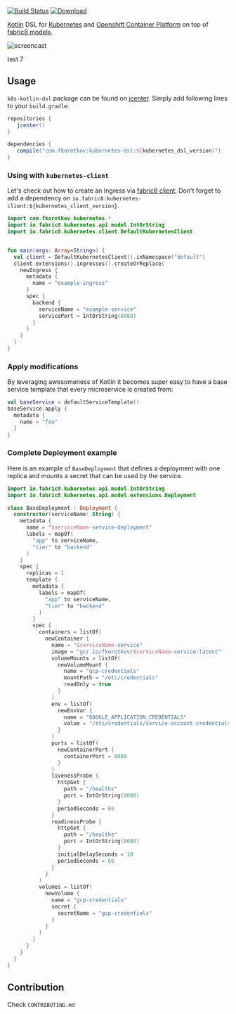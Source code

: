 [![Build Status](https://travis-ci.org/fkorotkov/k8s-kotlin-dsl.svg?branch=master)](https://travis-ci.org/fkorotkov/k8s-kotlin-dsl)
[![Download](https://api.bintray.com/packages/fkorotkov/maven/k8s-kotlin-dsl/images/download.svg) ](https://bintray.com/fkorotkov/maven/k8s-kotlin-dsl/_latestVersion)

[Kotlin](https://kotlinlang.org) DSL for [Kubernetes](https://kubernetes.io/) and [Openshift Container Platform](https://www.openshift.com/container-platform/) on top of [fabric8 models](https://github.com/fabric8io/kubernetes-model).

![screencast](demo.gif)

test 7

## Usage

`k8s-kotlin-dsl` package can be found on [jcenter](https://bintray.com/bintray/jcenter?filterByPkgName=k8s-kotlin-dsl). Simply add following lines to your `build.gradle`:
 
 ```groovy
repositories {
    jcenter()
} 
 
dependencies {
    compile("com.fkorotkov:kubernetes-dsl:${kubernetes_dsl_version}")
}
```

### Using with `kubernetes-client`

Let's check out how to create an Ingress via [fabric8 client](https://github.com/fabric8io/kubernetes-client). Don't forget to add a dependency on `io.fabric8:kubernetes-client:${kubernetes_client_version}`.

```kotlin
import com.fkorotkov.kubernetes.*
import io.fabric8.kubernetes.api.model.IntOrString
import io.fabric8.kubernetes.client.DefaultKubernetesClient


fun main(args: Array<String>) {
  val client = DefaultKubernetesClient().inNamespace("default")
  client.extensions().ingresses().createOrReplace(
    newIngress {
      metadata {
        name = "example-ingress"
      }
      spec {
        backend {
          serviceName = "example-service"
          servicePort = IntOrString(8080)
        }
      }
    }
  )
}
```

### Apply modifications

By leveraging awesomeness of Kotlin it becomes super easy to have a base service template that every microservice is created from:
 
```kotlin
val baseService = defaultServiceTemplate()
baseService.apply {
  metadata {
    name = "foo"
  }
}
```

### Complete Deployment example

Here is an example of `BaseDeployment` that defines a deployment with one replica and mounts a secret that can be used by the service.

```kotlin
import io.fabric8.kubernetes.api.model.IntOrString
import io.fabric8.kubernetes.api.model.extensions.Deployment

class BaseDeployment : Deployment {
  constructor(serviceName: String) {
    metadata {
      name = "$serviceName-service-deployment"
      labels = mapOf(
        "app" to serviceName,
        "tier" to "backend"
      )
    }
    spec {
      replicas = 1
      template {
        metadata {
          labels = mapOf(
            "app" to serviceName,
            "tier" to "backend"
          )
        }
        spec {
          containers = listOf(
            newContainer {
              name = "$serviceName-service"
              image = "gcr.io/fkorotkov/$serviceName-service:latest"
              volumeMounts = listOf(
                newVolumeMount {
                  name = "gcp-credentials"
                  mountPath = "/etc/credentials"
                  readOnly = true
                }
              )
              env = listOf(
                newEnvVar {
                  name = "GOOGLE_APPLICATION_CREDENTIALS"
                  value = "/etc/credentials/service-account-credentials.json"
                }
              )
              ports = listOf(
                newContainerPort {
                  containerPort = 8080
                }
              )
              livenessProbe {
                httpGet {
                  path = "/healthz"
                  port = IntOrString(8080)
                }
                periodSeconds = 60
              }
              readinessProbe {
                httpGet {
                  path = "/healthz"
                  port = IntOrString(8080)
                }
                initialDelaySeconds = 10
                periodSeconds = 60
              }
            }
          )
          volumes = listOf(
            newVolume {
              name = "gcp-credentials"
              secret {
                secretName = "gcp-credentials"
              }
            }
          )
        }
      }
    }
  }
}
```

## Contribution

Check `CONTRIBUTING.md`
